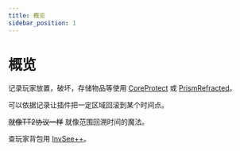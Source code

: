 ```yaml
---
title: 概览
sidebar_position: 1
---
```


# 概览

记录玩家放置，破坏，存储物品等使用 [CoreProtect](CoreProtect.md) 或 [PrismRefracted](PrismRefracted.md)。

可以依据记录让插件把一定区域回滚到某个时间点。

~~就像TT2协议一样~~ 就像范围回溯时间的魔法。

查玩家背包用 [InvSee++](InvSee++.md)。

